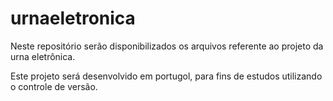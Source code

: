 # urnaeletronica
Neste repositório serão disponibilizados os arquivos referente ao projeto da urna eletrônica.

Este projeto será desenvolvido em portugol, para fins de estudos utilizando o controle de versão.
